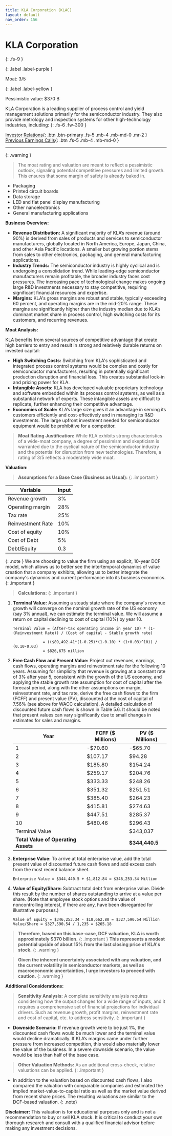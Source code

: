 ```yaml
---
title: KLA Corporation (KLAC)
layout: default
nav_order: 156
---
```


# KLA Corporation
{: .fs-9 }

{: .label .label-purple }

Moat: 3/5

{: .label .label-yellow }

Pessimistic value: $370 B

KLA Corporation is a leading supplier of process control and yield management solutions primarily for the semiconductor industry. They also provide metrology and inspection systems for other high-technology industries, including:
{: .fs-6 .fw-300 }

[Investor Relations](https://www.google.com/search?q=KLAC+investor+relations){: .btn .btn-primary .fs-5 .mb-4 .mb-md-0 .mr-2 }
[Previous Earnings Calls](https://discountingcashflows.com/company/KLAC/transcripts/){: .btn .fs-5 .mb-4 .mb-md-0 }

---

{: .warning } 
>The moat rating and valuation are meant to reflect a pessimistic outlook, signaling potential competitive pressures and limited growth. This ensures that some margin of safety is already baked in.


* Packaging
* Printed circuit boards
* Data storage
* LED and flat panel display manufacturing
* Other nanoelectronics
* General manufacturing applications

**Business Overview:**

* **Revenue Distribution:** A significant majority of KLA’s revenue (around 90%) is derived from sales of products and services to semiconductor manufacturers, globally located in North America, Europe, Japan, China, and other Asia Pacific locations.  A smaller but growing portion stems from sales to other electronics, packaging, and general manufacturing applications.
* **Industry Trends:** The semiconductor industry is highly cyclical and is undergoing a consolidation trend.  While leading-edge semiconductor manufacturers remain profitable, the broader industry faces cost pressures. The increasing pace of technological change makes ongoing large R&D investments necessary to stay competitive, requiring significant financial resources and expertise.
* **Margins:** KLA's gross margins are robust and stable, typically exceeding 60 percent, and operating margins are in the mid-20% range. These margins are significantly higher than the industry median due to KLA’s dominant market share in process control, high switching costs for its customers, and recurring revenues.

**Moat Analysis:**

KLA benefits from several sources of competitive advantage that create high barriers to entry and result in strong and relatively durable returns on invested capital:

* **High Switching Costs:** Switching from KLA's sophisticated and integrated process control systems would be complex and costly for semiconductor manufacturers, resulting in potentially significant production disruption and financial loss.  This creates substantial lock-in and pricing power for KLA.
* **Intangible Assets:** KLA has developed valuable proprietary technology and software embedded within its process control systems, as well as a substantial network of experts. These intangible assets are difficult to replicate, further enhancing their competitive advantage.
* **Economies of Scale:** KLA’s large size gives it an advantage in serving its customers efficiently and cost-effectively and in managing its R&D investments. The large upfront investment needed for semiconductor equipment would be prohibitive for a competitor.

> **Moat Rating Justification:** While KLA exhibits strong characteristics of a wide-moat company, a degree of pessimism and skepticism is warranted due to the cyclical nature of the semiconductor industry and the potential for disruption from new technologies.  Therefore, a rating of 3/5 reflects a moderately wide moat.

**Valuation:**

> **Assumptions for a Base Case (Business as Usual):** {: .important }

| Variable         | Input |
|-----------------|-------|
| Revenue growth    | 3%    |
| Operating margin | 28%   |
| Tax rate          | 25%   |
| Reinvestment Rate | 10%   |
| Cost of equity  | 10% |
| Cost of Debt | 5% |
| Debt/Equity | 0.3 |

{: .note } We are choosing to value the firm using an explicit, 10-year DCF model, which allows us to better see the intertemporal dynamics of value creation that a company exhibits, allowing us to better integrate the company's dynamics and current performance into its business economics. {: .important }

> **Calculations:** {: .important }

1. **Terminal Value:** Assuming a steady state where the company's revenue growth will converge on the nominal growth rate of the US economy (say 3% annual), we can estimate the terminal value.  We will assume a return on capital declining to cost of capital (10%) by year 10.


   ```
   Terminal Value = (After-tax operating income in year 10) * (1-(Reinvestment Rate)) / (Cost of capital - Stable growth rate)

                = (($89,492.41*(1-0.25)*(1-0.10) * (1+0.03)^10)) / (0.10-0.03)
                = $826,675 million
   ```

2. **Free Cash Flow and Present Value:** Project out revenues, earnings, cash flows, operating margins and reinvestment rate for the following 10 years. Assuming for simplicity that revenue is growing at a constant rate of 3% after year 5, consistent with the growth of the US economy, and applying the stable growth rate assumption for cost of capital after the forecast period, along with the other assumptions on margin, reinvestment rate, and tax rate, derive the free cash flows to the firm (FCFF) and present value (PV), discounted at the cost of capital of 7.56% (see above for WACC calculation). A detailed calculation of discounted future cash flows is shown in Table 5.6. It should be noted that present values can vary significantly due to small changes in estimates for sales and margins. 

    | Year | FCFF ($ Millions) | PV ($ Millions) |
    |---|---|---|
    | 1 | -$70.60 | -$65.70 |
    | 2 | $107.17 | $94.28 |
    | 3 | $185.80 | $154.24 |
    | 4 | $259.17 | $204.76 |
    | 5 | $333.33 | $248.26 |
    | 6 | $351.32 | $251.51 |
    | 7 | $385.40 | $264.23 |
    | 8 | $415.81 | $274.63 |
    | 9 | $447.51 | $285.37 |
    | 10 | $480.46 | $296.43 |
    | Terminal Value |  | $343,037 |
    | **Total Value of Operating Assets** |  | **$344,440.5** |


3. **Enterprise Value:** To arrive at total enterprise value, add the total present value of discounted future cash flows and add excess cash from the most recent balance sheet.

    ```
    Enterprise Value = $344,440.5 + $1,812.84 = $346,253.34 Million
    ```

4. **Value of Equity/Share:** Subtract total debt from enterprise value. Divide this result by the number of shares outstanding to arrive at a value per share. (Note that employee stock options and the value of noncontrolling interest, if there are any, have been disregarded for illustrative purposes.) 

    ```
    Value of Equity = $346,253.34 - $18,662.80 = $327,590.54 Million
    Value/Share = $327,590.54 / 1,235 = $265.18
    ```

> **Therefore, based on this base-case, DCF valuation, KLA is worth approximately $370 billion.** {: .important }
> **This represents a modest potential upside of about 15% from the last closing price of KLA's stock.** {: .warning }

> **Given the inherent uncertainty associated with any valuation, and the current volatility in semiconductor markets, as well as macroeconomic uncertainties, I urge investors to proceed with caution.** {: .warning }


**Additional Considerations:**

> **Sensitivity Analysis:** A complete sensitivity analysis requires considering how the output changes for a wide range of inputs, and it requires a comprehensive set of financial projections for individual drivers. Such as revenue growth, profit margins, reinvestment rate and cost of capital, etc. to address sensitivity. {: .important }

* **Downside Scenario:** If revenue growth were to be just 1%, the discounted cash flows would be much lower and the terminal value would decline dramatically.  If KLA’s margins came under further pressure from increased competition, this would also materially lower the value of the business. In a severe downside scenario, the value would be less than half of the base case. 

>**Other Valuation Methods:** As an additional cross-check, relative valuations can be applied. {: .important }

* In addition to the valuation based on discounted cash flows, I also compared the valuation with comparable companies and estimated the implied market-value-to-capital ratio as well as the market value derived from recent share prices. The resulting valuations are similar to the DCF-based valuation. {: .note}



**Disclaimer:** This valuation is for educational purposes only and is not a recommendation to buy or sell KLA stock. It is critical to conduct your own thorough research and consult with a qualified financial advisor before making any investment decisions.